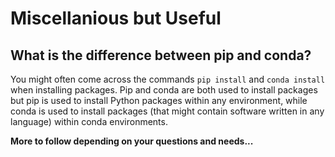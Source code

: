 # Miscellanious but Useful

## What is the difference between pip and conda?

You might often come across the commands ```pip install``` and ```conda install``` when installing packages. Pip and conda are both used to install packages but pip is used to install Python packages within any environment, while conda is used to install packages (that might contain software written in any language) within conda environments.

**More to follow depending on your questions and needs...**